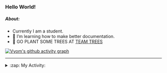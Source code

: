 ### Hello World!

##### About:
- Currently I am a student.
- 🌱 I’m learning how to make better documentation.
- 🌱 GO PLANT SOME TREES AT [TEAM TREES](https://teamtrees.org/)

[![Vyom's github activity graph](https://activity-graph.herokuapp.com/graph?username=Vyvy-vi)](https://github.com/ashutosh00710/github-readme-activity-graph)

---
<details>
  <summary>:zap: My Activity:</summary>
  
<!--START_SECTION:waka-->
![Code Time](http://img.shields.io/badge/Code%20Time-967%20hrs%202%20mins-blue)

**I'm a Night 🦉** 

```text
🌞 Morning    96 commits     ███░░░░░░░░░░░░░░░░░░░░░░   13.66% 
🌆 Daytime    170 commits    ██████░░░░░░░░░░░░░░░░░░░   24.18% 
🌃 Evening    229 commits    ████████░░░░░░░░░░░░░░░░░   32.57% 
🌙 Night      208 commits    ███████░░░░░░░░░░░░░░░░░░   29.59%

```
📅 **I'm Most Productive on Sunday** 

```text
Monday       100 commits    ███░░░░░░░░░░░░░░░░░░░░░░   14.22% 
Tuesday      115 commits    ████░░░░░░░░░░░░░░░░░░░░░   16.36% 
Wednesday    87 commits     ███░░░░░░░░░░░░░░░░░░░░░░   12.38% 
Thursday     103 commits    ███░░░░░░░░░░░░░░░░░░░░░░   14.65% 
Friday       105 commits    ███░░░░░░░░░░░░░░░░░░░░░░   14.94% 
Saturday     76 commits     ██░░░░░░░░░░░░░░░░░░░░░░░   10.81% 
Sunday       117 commits    ████░░░░░░░░░░░░░░░░░░░░░   16.64%

```


📊 **This Week I Spent My Time On** 

```text
🔥 Editors: 
VS Code                  15 hrs 59 mins      █████████████████████████   100.0%

🐱‍💻 Projects: 
attendance-management-sys8 hrs 30 mins       █████████████░░░░░░░░░░░░   53.23% 
CSF                      7 hrs 16 mins       ███████████░░░░░░░░░░░░░░   45.53% 
praise                   11 mins             ░░░░░░░░░░░░░░░░░░░░░░░░░   1.24%

```


 Last Updated on 16/11/2022 05:04:00 UTC
<!--END_SECTION:waka-->
</details>
